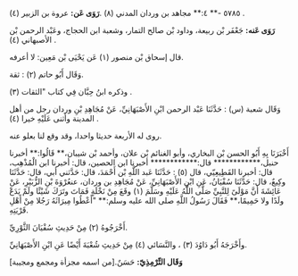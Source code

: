 ٥٧٨٥ -** ٤:** مجاهد بن وردان المدني (٨) .**رَوَى عَن:** عروة بن الزبير (٤) .

**رَوَى عَنه:** جَعْفَر بْن ربيعة، وداود بْن صالح التمار، وشعبة ابن الحجاج، وعَبْد الرحمن بْن الأصبهاني (٤) .

قال إسحاق بْن منصور (١) عَن يَحْيَى بْن مَعِين: لا أعرفه.

وَقَال أَبُو حاتم (٢) : ثقة.

وذكره ابنُ حِبَّان فِي كتاب "الثقات (٣) .

وَقَال شعبة (س) : حَدَّثَنَا عَبْد الرحمن ابْنِ الأَصْبَهَانِيِّ، عَنْ مُجَاهِدِ بْنِ وردان رجل من أهل المدينة وأثنى عَلَيْهِ خيرا (٤) .

روى له الأربعة حديثا واحدا، وقد وقع لنا بعلو عنه.

أَخْبَرَنَا بِهِ أَبُو الحسن بْن البخاري، وأبو الغنائم بْن علان، وأحمد بْن شيبان،** قَالُوا:** أخبرنا حنبل،************ قال:************ أخبرنا ابن الحصين، قال: أخبرنا ابن الْمُذْهِب، قال: أخبرنا القَطِيعِيّي، قال (٥) : حَدَّثَنَا عَبد اللَّهِ بْن أَحْمَدَ، قال: حَدَّثني أبي، قال: حَدَّثَنَا وكِيعٌ، قال: حَدَّثَنَا سُفْيَانُ، عَنِ ابْنِ الأَصْبَهَانِيِّ، عَنْ مُجَاهِدِ بن وردان، عنعُرْوَةَ بْنِ الزُّبَيْرِ، عَنْ عَائِشَةَ أَنَّ مَوْلَىً لِلنَّبِيِّ صَلَّى اللَّهُ عَلَيْهِ وسَلَّمَ (١) وقَعَ مِنْ نَخْلَةٍ فَمَاتَ وتَرَكَ شَيْئًا ولَمْ يَدَعْ ولَدًا ولا حَمِيمًا،** فَقَالَ رَسُولُ اللَّهِ صلى الله عليه وسلم:** "أَعْطُوا مِيرَاثَهُ رَجُلا مِنْ أَهْلِ قَرْيَتِهِ.

أَخْرَجُوهُ (٢) مِنْ حَدِيثِ سُفْيَانَ الثَّوْرِيِّ.

وأَخْرَجَهُ أَبُو دَاوُدَ (٣) ، والنَّسَائي (٤) مِنْ حَدِيثِ شُعْبَةَ أَيْضًا عَنِ ابْنِ الأَصْبَهَانِيِّ.

**وَقَال التِّرْمِذِيّ:** حَسَنٌ.[من اسمه مجزأة ومجمع ومجيبة]